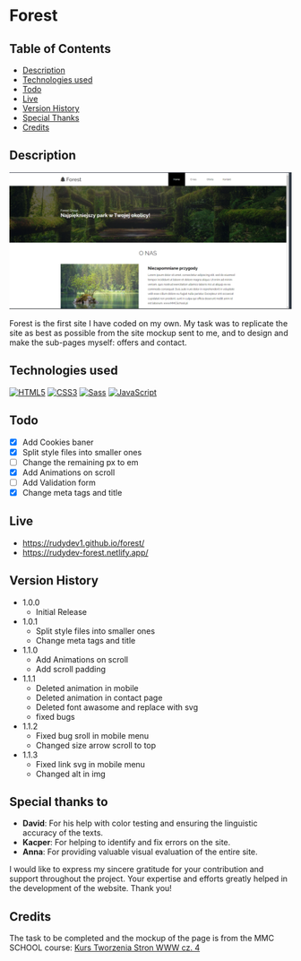 # Forest

## Table of Contents

- [Description](#description)
- [Technologies used](#technologies-used)
- [Todo](#to-do)
- [Live](#live)
- [Version History](#version-history)
- [Special Thanks](#special-thanks-to)
- [Credits](#credits)

## Description

![product-screenshot]

Forest is the first site I have coded on my own. My task was to replicate the site as best as possible from the site mockup sent to me, and to design and make the sub-pages myself: offers and contact.

## Technologies used

<a href="https://developer.mozilla.org/en-US/docs/Glossary/HTML5" target="_blank" rel="noreferrer"><img src="https://raw.githubusercontent.com/danielcranney/readme-generator/main/public/icons/skills/html5-colored.svg" width="36" height="36" alt="HTML5" /></a>
<a href="https://www.w3.org/TR/CSS/#css" target="_blank" rel="noreferrer"><img src="https://raw.githubusercontent.com/danielcranney/readme-generator/main/public/icons/skills/css3-colored.svg" width="36" height="36" alt="CSS3" /></a>
<a href="https://sass-lang.com/" target="_blank" rel="noreferrer"><img src="https://raw.githubusercontent.com/danielcranney/readme-generator/main/public/icons/skills/sass-colored.svg" width="36" height="36" alt="Sass" /></a>
<a href="https://developer.mozilla.org/en-US/docs/Web/JavaScript" target="_blank" rel="noreferrer"><img src="https://raw.githubusercontent.com/danielcranney/readme-generator/main/public/icons/skills/javascript-colored.svg" width="36" height="36" alt="JavaScript" /></a>

## Todo

- [x] Add Cookies baner
- [x] Split style files into smaller ones
- [ ] Change the remaining px to em
- [x] Add Animations on scroll
- [ ] Add Validation form
- [x] Change meta tags and title

## Live

- https://rudydev1.github.io/forest/
- https://rudydev-forest.netlify.app/

## Version History

- 1.0.0
  - Initial Release
- 1.0.1
  - Split style files into smaller ones
  - Change meta tags and title
- 1.1.0
  - Add Animations on scroll
  - Add scroll padding
- 1.1.1
  - Deleted animation in mobile
  - Deleted animation in contact page
  - Deleted font awasome and replace with svg
  - fixed bugs
- 1.1.2
  - Fixed bug sroll in mobile menu
  - Changed size arrow scroll to top
- 1.1.3
  - Fixed link svg in mobile menu
  - Changed alt in img

## Special thanks to

- **David**: For his help with color testing and ensuring the linguistic accuracy of the texts.
- **Kacper**: For helping to identify and fix errors on the site.
- **Anna**: For providing valuable visual evaluation of the entire site.

I would like to express my sincere gratitude for your contribution and support throughout the project. Your expertise and efforts greatly helped in the development of the website. Thank you!

## Credits

The task to be completed and the mockup of the page is from the MMC SCHOOL course: [Kurs Tworzenia Stron WWW cz. 4](https://mmcschool.teachable.com/p/kurs-tworzenia-stron-www-cz-4)

[product-screenshot]: dist/img/img.png
